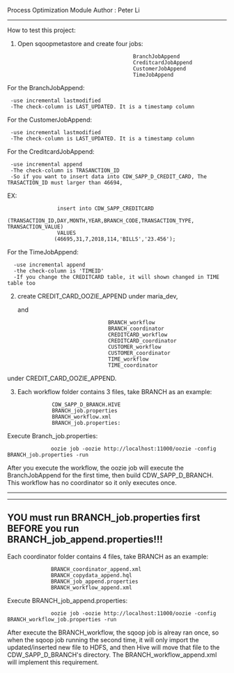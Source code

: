 Process Optimization Module
Author : Peter Li

---------
How to test this project:

1. Open sqoopmetastore and create four jobs:
                                            
                                            BranchJobAppend
                                            CreditcardJobAppend
                                            CustomerJobAppend
                                            TimeJobAppend
 
 For the BranchJobAppend:
 
     -use incremental lastmodified
     -The check-column is LAST_UPDATED. It is a timestamp column
     
 For the CustomerJobAppend:
 
     -use incremental lastmodified
     -The check-column is LAST_UPDATED. It is a timestamp column
     
 For the CreditcardJobAppend:
 
     -use incremental append
     -The check-column is TRASANCTION_ID
     -So if you want to insert data into CDW_SAPP_D_CREDIT_CARD, The TRASACTION_ID must larger than 46694,
     
  EX:
  
                    insert into CDW_SAPP_CREDITCARD
                   (TRANSACTION_ID,DAY,MONTH,YEAR,BRANCH_CODE,TRANSACTION_TYPE, TRANSACTION_VALUE)
                    VALUES
                   (46695,31,7,2018,114,'BILLS','23.456');
     
  For the TimeJobAppend:
  
      -use incremental append
      -the check-column is 'TIMEID'
      -If you change the CREDITCARD table, it will shown changed in TIME table too 
     
     
2. create CREDIT_CARD_OOZIE_APPEND under maria_dev, 

   and  
   
                                    BRANCH_workflow
                                    BRANCH_coordinator
                                    CREDITCARD_workflow
                                    CREDITCARD_coordinator
                                    CUSTOMER_workflow
                                    CUSTOMER_coordinator
                                    TIME_workflow
                                    TIME_coordinator
    
  under CREDIT_CARD_OOZIE_APPEND.

3. Each workflow folder contains 3 files, take BRANCH as an example:


                  CDW_SAPP_D_BRANCH.HIVE
                  BRANCH_job.properties
                  BRANCH_workflow.xml
                  BRANCH_job.properties: 

 Execute Branch_job.properties:                  
 
                  oozie job -oozie http://localhost:11000/oozie -config BRANCH_job.properties -run
 
 After you execute the workflow, the oozie job will execute the BranchJobAppend for the first time, then build CDW_SAPP_D_BRANCH.
 This workflow has no coordinator so it only executes once.
 
 ------
 ----
 YOU must run BRANCH_job.properties first BEFORE you run BRANCH_job_append.properties!!!
 -----
 
 
  Each coordinator folder contains 4 files, take BRANCH as an example:
   
                  BRANCH_coordinator_append.xml
                  BRANCH_copydata_append.hql
                  BRANCH_job_append.properties
                  BRANCH_workflow_append.xml
   
  Execute BRANCH_job_append.properties:
            
                  oozie job -oozie http://localhost:11000/oozie -config BRANCH_workflow_job.properties -run
                
After execute the BRANCH_workflow, the sqoop job is alreay ran once, so when the sqoop job running the second time, it will only import the updated/inserted new file to HDFS, and then Hive will move that file to the CDW_SAPP_D_BRANCH's directory.
The BRANCH_workflow_append.xml will implement this requirement.


 
             
                  
